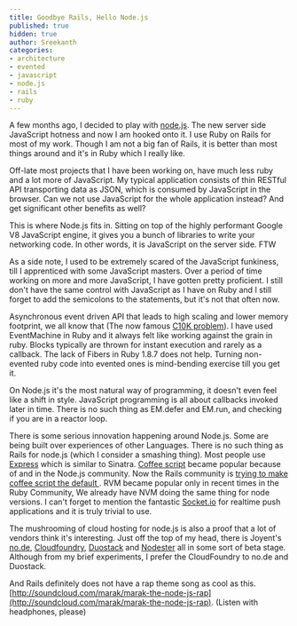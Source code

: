 ```yaml
---
title: Goodbye Rails, Hello Node.js
published: true
hidden: true
author: Sreekanth
categories:
- architecture
- evented
- javascript
- node.js
- rails
- ruby
---
```


A few months ago, I decided to play with
[node.js](http://nodejs.org/). The new server side JavaScript hotness
and now I am hooked onto it. I use Ruby on Rails for most of my
work. Though I am not a big fan of Rails, it is better than most
things around and it's in Ruby which I really like.


Off-late most projects that I have been working on, have much less
ruby and a lot more of JavaScript. My typical application consists of
thin RESTful API transporting data as JSON, which is consumed by
JavaScript in the browser. Can we not use JavaScript for the whole
application instead? And get significant other benefits as well?

This is where Node.js fits in. Sitting on top of the highly performant
Google V8 JavaScript engine, it gives you a bunch of libraries to
write your networking code. In other words, it is JavaScript on the
server side. FTW

As a side note, I used to be extremely scared of the JavaScript
funkiness, till I apprenticed with some JavaScript masters. Over a
period of time working on more and more JavaScript, I have gotten
pretty proficient. I still don't have the same control with JavaScript
as I have on Ruby and I still forget to add the semicolons to the
statements, but it's not that often now.

Asynchronous event driven API that leads to high scaling and lower
memory footprint, we all know that (The now famous [C10K
problem](http://www.kegel.com/c10k.html)). I have used EventMachine in
Ruby and it always felt like working against the grain in ruby. Blocks
typically are thrown for instant execution and rarely as a
callback. The lack of Fibers in Ruby 1.8.7 does not help. Turning
non-evented ruby code into evented ones is mind-bending exercise till
you get it.

On Node.js it's the most natural way of programming, it doesn't even
feel like a shift in style. JavaScript programming is all about
callbacks invoked later in time. There is no such thing as EM.defer
and EM.run, and checking if you are in a reactor loop.

There is some serious innovation happening around Node.js. Some are
being built over experiences of other Languages. There is no such
thing as Rails for node.js (which I consider a smashing thing). Most
people use [Express](https://github.com/visionmedia/express) which is
similar to Sinatra. [Coffee
script](http://jashkenas.github.com/coffee-script/) became popular
because of and in the Node.js community. Now the Rails community is
[trying to make coffee script the default
](https://github.com/rails/rails/compare/9333ca7...23aa7da). RVM
became popular only in recent times in the Ruby Community, We already
have NVM doing the same thing for node versions. I can't forget to
mention the fantastic [Socket.io](http://socket.io/) for realtime push
applications and it is truly trivial to use.

The mushrooming of cloud hosting for node.js is also a proof that a
lot of vendors think it's interesting. Just off the top of my head,
there is Joyent's [no.de](https://no.de/),
[Cloudfoundry](http://www.cloudfoundry.com/),
[Duostack](https://www.duostack.com/) and
[Nodester](http://nodester.com/) all in some sort of beta
stage. Although from my brief experiments, I prefer the CloudFoundry
to no.de and Duostack.

And Rails definitely does not have a rap theme song as cool as
this. [http://soundcloud.com/marak/marak-the-node-js-rap](http://soundcloud.com/marak/marak-the-node-js-rap). (Listen
with headphones, please)
